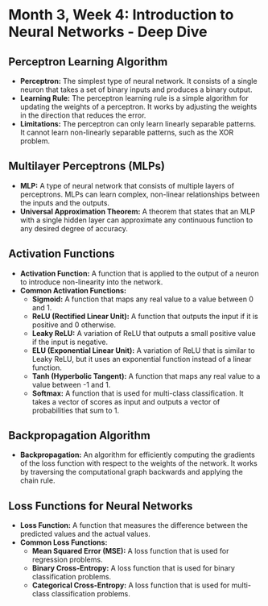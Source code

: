 # Month 3, Week 4: Introduction to Neural Networks - Deep Dive

## Perceptron Learning Algorithm

*   **Perceptron:** The simplest type of neural network. It consists of a single neuron that takes a set of binary inputs and produces a binary output.
*   **Learning Rule:** The perceptron learning rule is a simple algorithm for updating the weights of a perceptron. It works by adjusting the weights in the direction that reduces the error.
*   **Limitations:** The perceptron can only learn linearly separable patterns. It cannot learn non-linearly separable patterns, such as the XOR problem.

## Multilayer Perceptrons (MLPs)

*   **MLP:** A type of neural network that consists of multiple layers of perceptrons. MLPs can learn complex, non-linear relationships between the inputs and the outputs.
*   **Universal Approximation Theorem:** A theorem that states that an MLP with a single hidden layer can approximate any continuous function to any desired degree of accuracy.

## Activation Functions

*   **Activation Function:** A function that is applied to the output of a neuron to introduce non-linearity into the network.
*   **Common Activation Functions:**
    *   **Sigmoid:** A function that maps any real value to a value between 0 and 1.
    *   **ReLU (Rectified Linear Unit):** A function that outputs the input if it is positive and 0 otherwise.
    *   **Leaky ReLU:** A variation of ReLU that outputs a small positive value if the input is negative.
    *   **ELU (Exponential Linear Unit):** A variation of ReLU that is similar to Leaky ReLU, but it uses an exponential function instead of a linear function.
    *   **Tanh (Hyperbolic Tangent):** A function that maps any real value to a value between -1 and 1.
    *   **Softmax:** A function that is used for multi-class classification. It takes a vector of scores as input and outputs a vector of probabilities that sum to 1.

## Backpropagation Algorithm

*   **Backpropagation:** An algorithm for efficiently computing the gradients of the loss function with respect to the weights of the network. It works by traversing the computational graph backwards and applying the chain rule.

## Loss Functions for Neural Networks

*   **Loss Function:** A function that measures the difference between the predicted values and the actual values.
*   **Common Loss Functions:**
    *   **Mean Squared Error (MSE):** A loss function that is used for regression problems.
    *   **Binary Cross-Entropy:** A loss function that is used for binary classification problems.
    *   **Categorical Cross-Entropy:** A loss function that is used for multi-class classification problems.